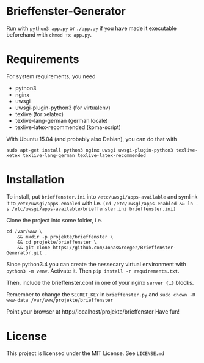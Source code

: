 # Brieffenster-Generator

Run with `python3 app.py` or `./app.py` if you have made it executable beforehand with `chmod +x app.py`.

# Requirements
For system requirements, you need

* python3
* nginx
* uwsgi
* uwsgi-plugin-python3 (for virtualenv)
* texlive (for xelatex)
* texlive-lang-german (german locale)
* texlive-latex-recommended (koma-script)

With Ubuntu 15.04 (and probably also Debian), you can do that with

```
sudo apt-get install python3 nginx uwsgi uwsgi-plugin-python3 texlive-xetex texlive-lang-german texlive-latex-recommended
```

# Installation
To install, put `brieffenster.ini` into `/etc/uwsgi/apps-available` and symlink it to `/etc/uwsgi/apps-enabled` with
i.e. `(cd /etc/uwsgi/apps-enabled && ln -s /etc/uwsgi/apps-available/brieffenster.ini brieffenster.ini)`

Clone the project into some folder, i.e.

```
cd /var/www \
    && mkdir -p projekte/brieffenster \
    && cd projekte/brieffenster \
    && git clone https://github.com/JonasGroeger/Brieffenster-Generator.git .
```

Since python3.4 you can create the nessecary virtual environment with `python3 -m venv`. Activate it.
Then `pip install -r requirements.txt`.

Then, include the brieffenster.conf in one of your nginx `server {…}` blocks.

Remember to change the `SECRET_KEY` in `brieffenster.py` and `sudo chown -R www-data /var/www/projekte/brieffenster`

Point your browser at http://localhost/projekte/brieffenster
Have fun!

# License
This project is licensed under the MIT License. See `LICENSE.md`